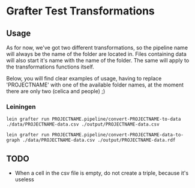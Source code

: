 # Grafter Test Transformations

## Usage

As for now, we've got two different transformations, so the pipeline name will always be the name of the folder are located in. Files containing data will also start it's name with the name of the folder. The same will apply to the transformations functions itself.

Below, you will find clear examples of usage, having to replace 'PROJECTNAME' with one of the available folder names, at the moment there are only two (celica and people) ;)

### Leiningen

`lein grafter run PROJECTNAME.pipeline/convert-PROJECTNAME-to-data ./data/PROJECTNAME-data.csv ./output/PROJECTNAME-data.csv`

`lein grafter run PROJECTNAME.pipeline/convert-PROJECTNAME-data-to-graph ./data/PROJECTNAME-data.csv ./output/PROJECTNAME-data.rdf`

## TODO

- When a cell in the csv file is empty, do not create a triple, because it's useless
